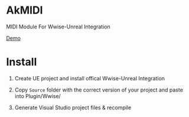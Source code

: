 # AkMIDI
MIDI Module For Wwise-Unreal Integration

[Demo](https://www.bilibili.com/video/av86955537/)

# Install
1. Create UE project and install offical Wwise-Unreal Integration

2. Copy ```Source``` folder with the correct version of your project and paste into Plugin/Wwise/

3. Generate Visual Studio project files & recompile
